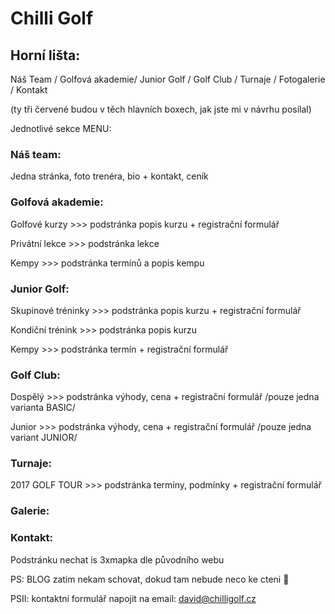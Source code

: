 # Chilli Golf

## Horní lišta:

Náš Team / Golfová akademie/ Junior Golf / Golf Club / Turnaje / Fotogalerie / Kontakt

(ty tři červené budou v těch hlavních boxech, jak jste mi v návrhu posílal)

Jednotlivé sekce MENU:

### Náš team:

Jedna stránka, foto trenéra, bio + kontakt, ceník

### Golfová akademie:

Golfové kurzy >>> podstránka popis kurzu + registrační formulář

Privátní lekce >>> podstránka lekce

Kempy >>> podstránka termínů a popis kempu

### Junior Golf:

Skupinové tréninky >>> podstránka popis kurzu + registrační formulář

Kondiční trénink >>> podstránka popis kurzu

Kempy >>> podstránka termín + registrační formulář

### Golf Club:

Dospělý >>> podstránka výhody, cena + registrační formulář /pouze jedna varianta BASIC/

Junior >>> podstránka výhody, cena + registrační formulář /pouze jedna variant JUNIOR/

### Turnaje:

2017 GOLF TOUR >>> podstránka termíny, podmínky + registrační formulář

### Galerie:

### Kontakt:

Podstránku nechat is 3xmapka dle původního webu

PS: BLOG zatim nekam schovat, dokud tam nebude neco ke cteni 

PSII: kontaktní formulář napojit na email: david@chilligolf.cz